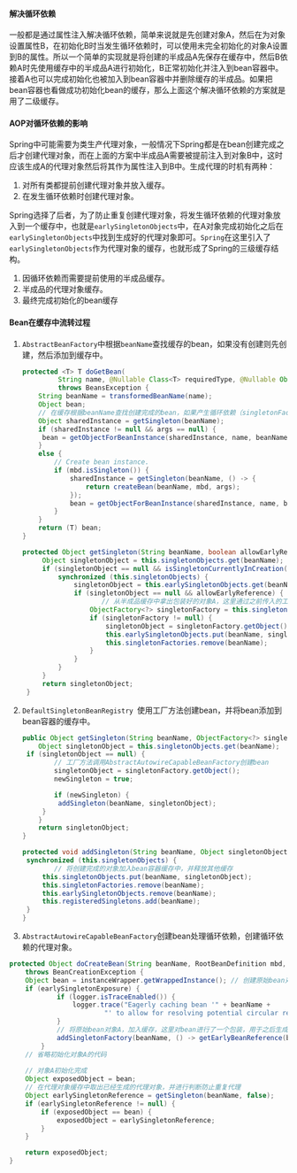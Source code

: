 #### 解决循环依赖

一般都是通过属性注入解决循环依赖，简单来说就是先创建对象A，然后在为对象设置属性B，在初始化B时当发生循环依赖时，可以使用未完全初始化的对象A设置到B的属性。所以一个简单的实现就是将创建的半成品A先保存在缓存中，然后B依赖A时先使用缓存中的半成品A进行初始化，B正常初始化并注入到bean容器中。接着A也可以完成初始化也被加入到bean容器中并删除缓存的半成品。如果把bean容器也看做成功初始化bean的缓存，那么上面这个解决循环依赖的方案就是用了二级缓存。

#### AOP对循环依赖的影响

Spring中可能需要为类生产代理对象，一般情况下Spring都是在bean创建完成之后才创建代理对象，而在上面的方案中半成品A需要被提前注入到对象B中，这时应该生成A的代理对象然后将其作为属性注入到B中。生成代理的时机有两种：

1. 对所有类都提前创建代理对象并放入缓存。
2. 在发生循环依赖时创建代理对象。

Spring选择了后者，为了防止重复创建代理对象，将发生循环依赖的代理对象放入到一个缓存中，也就是`earlySingletonObjects`中，在A对象完成初始化之后在`earlySingletonObjects`中找到生成好的代理对象即可。`Spring`在这里引入了`earlySingletonObjects`作为代理对象的缓存，也就形成了Spring的三级缓存结构。

1. 因循环依赖而需要提前使用的半成品缓存。
2. 半成品的代理对象缓存。
3. 最终完成初始化的bean缓存

#### Bean在缓存中流转过程

1. `AbstractBeanFactory`中根据`beanName`查找缓存的bean，如果没有创建则先创建，然后添加到缓存中。
   
   ```java
   protected <T> T doGetBean(
   			String name, @Nullable Class<T> requiredType, @Nullable Object[] args, boolean typeCheckOnly)
   			throws BeansException {
       String beanName = transformedBeanName(name);
       Object bean;
       // 在缓存根据beanName查找创建完成的bean，如果产生循环依赖（singletonFactory中有半成品对象A），则对其代理后加入代理对象缓存中并返回。
       Object sharedInstance = getSingleton(beanName);
       if (sharedInstance != null && args == null) {
   		bean = getObjectForBeanInstance(sharedInstance, name, beanName, null);
       }
       else {
           // Create bean instance.
           if (mbd.isSingleton()) {
               sharedInstance = getSingleton(beanName, () -> {
                   return createBean(beanName, mbd, args);
               });
               bean = getObjectForBeanInstance(sharedInstance, name, beanName, mbd);
           }	
       }
       return (T) bean;
   }
   
   protected Object getSingleton(String beanName, boolean allowEarlyReference) {
   		Object singletonObject = this.singletonObjects.get(beanName);
   		if (singletonObject == null && isSingletonCurrentlyInCreation(beanName)) {
   			synchronized (this.singletonObjects) {
   				singletonObject = this.earlySingletonObjects.get(beanName);
   				if (singletonObject == null && allowEarlyReference) {
                       // 从半成品缓存中拿出包装好的对象A，这里通过之前传入的工厂方法获得代理对象。
   					ObjectFactory<?> singletonFactory = this.singletonFactories.get(beanName);
   					if (singletonFactory != null) {
   						singletonObject = singletonFactory.getObject();
   						this.earlySingletonObjects.put(beanName, singletonObject);
   						this.singletonFactories.remove(beanName);
   					}
   				}
   			}
   		}
   		return singletonObject;
   	}
   ```
   
   
   
2. `DefaultSingletonBeanRegistry `使用工厂方法创建bean，并将bean添加到bean容器的缓存中。

   ```java
   public Object getSingleton(String beanName, ObjectFactory<?> singletonFactory) {
       Object singletonObject = this.singletonObjects.get(beanName);
   	if (singletonObject == null) {
           // 工厂方法调用AbstractAutowireCapableBeanFactory创建bean
           singletonObject = singletonFactory.getObject();
           newSingleton = true;
   
           if (newSingleton) {
   			addSingleton(beanName, singletonObject);
   		}
       }		
       return singletonObject;
   }
   
   protected void addSingleton(String beanName, Object singletonObject) {
   	synchronized (this.singletonObjects) {
           // 将创建完成的对象加入bean容器缓存中，并释放其他缓存
   		this.singletonObjects.put(beanName, singletonObject);
   		this.singletonFactories.remove(beanName);
   		this.earlySingletonObjects.remove(beanName);
   		this.registeredSingletons.add(beanName);
   	}
   }
   ```

   

3. `AbstractAutowireCapableBeanFactory`创建bean处理循环依赖，创建循环依赖的代理对象。


```java
protected Object doCreateBean(String beanName, RootBeanDefinition mbd, @Nullable Object[] args) 
    throws BeanCreationException {
	Object bean = instanceWrapper.getWrappedInstance(); // 创建原始bean对象A
	if (earlySingletonExposure) {
			if (logger.isTraceEnabled()) {
				logger.trace("Eagerly caching bean '" + beanName +
						"' to allow for resolving potential circular references");
			}
			// 将原始bean对象A，加入缓存，这里对bean进行了一个包装，用于之后生成代理对象
			addSingletonFactory(beanName, () -> getEarlyBeanReference(beanName, mbd, bean));
		}
	// 省略初始化对象A的代码
   
    // 对象A初始化完成
    Object exposedObject = bean;
    // 在代理对象缓存中取出已经生成的代理对象，并进行判断防止重复代理
    Object earlySingletonReference = getSingleton(beanName, false);
    if (earlySingletonReference != null) {
        if (exposedObject == bean) {
            exposedObject = earlySingletonReference;
        }
    }

    return exposedObject;
}
```

